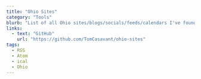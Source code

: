 ```yaml
---
title: "Ohio Sites"
category: "Tools"
blurb: "List of all Ohio sites/blogs/socials/feeds/calendars I've found over the last few years"
links:
  - text: "GitHub"
    url: "https://github.com/TomCasavant/ohio-sites"
tags:
  - RSS
  - Atom
  - ical 
  - Ohio
---
```

